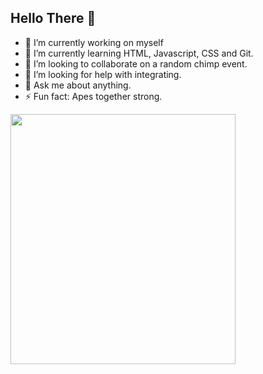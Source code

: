 ## Hello There 👋
- 🔭 I’m currently working on myself
- 🌱 I’m currently learning HTML, Javascript, CSS and Git.
- 👯 I’m looking to collaborate on a random chimp event.
- 🤔 I’m looking for help with integrating.
- 💬 Ask me about anything.
- ⚡ Fun fact: Apes together strong.

  
<a href="url"><img src="https://github.com/user-attachments/assets/09f05705-bcb0-43d5-be9d-202d7ac039be" align="middle" height="400" width="360" ></a>
